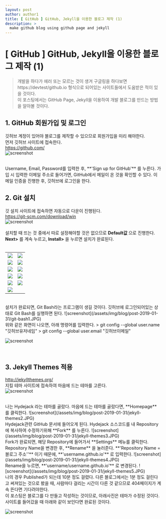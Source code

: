 ```yaml
---
layout: post
author: author1
title: [ GitHub ] GitHub, Jekyll을 이용한 블로그 제작 (1)
description: >
  make github blog using github page and jekyll
---
```

# [ GitHub ] GitHub, Jekyll을 이용한 블로그 제작 (1)
> 개발을 하다가 에러 또는 모르는 것이 생겨 구글링을 하다보면  
> https://devtest/github.io 형식으로 되어있는 사이트들에서 도움받은 적이 있을 것이다.  
> 이 포스팅에서는 GitHub Page, Jekyll을 이용하여 개발 블로그를 만드는 방법을 알아볼 것이다.

## 1. GitHub 회원가입 및 로그인
깃허브 계정이 있어야 블로그를 제작할 수 있으므로 회원가입을 미리 해야한다.  
먼저 깃허브 사이트에 접속한다.  
<https://github.com/>  
![screenshot](/assets/img/blog/post-2019-01-31/github-signup-view.JPG)  

<br>
Username, Email, Password를 입력한 후, **'Sign up for GitHub'** 를 누른다.  
가입 시 입력한 이메일 주소로 들어가면, GitHub에서 메일이 온 것을 확인할 수 있다.  
이메일 인증을 진행한 후, 깃허브에 로그인을 한다.

<br>

## 2. Git 설치
깃 설치 사이트에 접속하면 자동으로 다운이 진행된다.  
<https://git-scm.com/download/win>  
![screenshot](/assets/img/blog/post-2019-01-31/git-site.JPG)  
<br>
설치할 때 뜨는 것 중에서 따로 설정해야할 것은 없으므로 **Default값** 으로 진행한다.  
**Next>** 를 계속 누르고, **Install>** 을 누르면 설치가 완료된다.  
<br>
<table style="width: 100%">
  <tr>
    <td>
      <img src="/assets/img/blog/post-2019-01-31/git-setup1.JPG">
    </td>
    <td>
      <img src="/assets/img/blog/post-2019-01-31/git-setup2.JPG">
    </td>
  </tr>
  <tr>
    <td>
      <img src="/assets/img/blog/post-2019-01-31/git-setup3.JPG">
    </td>
    <td style="width: 50%; float:left;">
      <img src="/assets/img/blog/post-2019-01-31/git-setup4.JPG">
    </td>
  </tr>
  <tr>
    <td>
      <img src="/assets/img/blog/post-2019-01-31/git-setup5.JPG">
    </td>
    <td>
      <img src="/assets/img/blog/post-2019-01-31/git-setup6.JPG">
    </td>
  </tr>
  <tr>
    <td>
      <img src="/assets/img/blog/post-2019-01-31/git-setup7.JPG">
    </td>
    <td>
      <img src="/assets/img/blog/post-2019-01-31/git-setup8.JPG">
    </td>
  </tr>
  <tr>
    <td>
      <img src="/assets/img/blog/post-2019-01-31/git-setup9.JPG">
    </td>
    <td>
      <img src="/assets/img/blog/post-2019-01-31/git-setup10.JPG">
    </td>
  </tr>
  <tr>
    <td>
      <img src="/assets/img/blog/post-2019-01-31/git-setup11.JPG">
    </td>
    <td>
    </td>
  </tr>
</table>


<br>
설치가 완료되면, Git Bash라는 프로그램이 생길 것이다.  
깃허브에 로그인되어있는 상태로 Git Bash를 실행하면 된다.  
![screenshot](/assets/img/blog/post-2019-01-31/git-bash1.JPG)  

<br>
위와 같은 화면이 나오면, 아래 명령어를 입력한다.  
> git config --global user.name "깃허브유저네임"  
> git config --global user.email "깃허브이메일"  

![screenshot](/assets/img/blog/post-2019-01-31/git-bash2.JPG)  

<br>

## 3. Jekyll Themes 적용
<http://jekyllthemes.org/>  
지킬 테마 사이트에 접속하여 마음에 드는 테마를 고른다.  
![screenshot](/assets/img/blog/post-2019-01-31/jekyll-themes1.JPG)  

<br>
나는 Hydejack 라는 테마를 골랐다.  
마음에 드는 테마를 골랐다면, **Homepage** 를 클릭한다.  
![screenshot](/assets/img/blog/post-2019-01-31/jekyll-themes2.JPG)  

<br>
Hydejack관련 GitHub 문서에 들어오게 된다.  
Hydejack 소스코드를 내 Repository에 복사하여 수정하기위해 **Fork** 를 누른다.  
![screenshot](/assets/img/blog/post-2019-01-31/jekyll-themes3.JPG)  

<br>
Fork가 완료되면, 해당 Repository에 들어가서 **Settings** 메뉴를 클릭한다.  
Repository Name을 변경한 후, **Rename** 을 눌러준다.  
**'Repository Name = 블로그 주소''** 이기 때문에, **'username.github.io'** 로 입력한다.  
![screenshot](/assets/img/blog/post-2019-01-31/jekyll-themes4.JPG)  

<br>
Rename을 누르면, **'username/username.github.io'** 로 변경된다.  
![screenshot](/assets/img/blog/post-2019-01-31/jekyll-themes5.JPG)  

<br>
나의 경우 Published가 되는데 10분 정도 걸렸다.
다른 블로그에서는 1분 정도 걸린다고 써져있는 것으로 봤을 때,
사람마다 걸리는 시간이 다른 것 같으므로 404페이지가 계속 뜬다면 기다려야한다.  
<br>
이 포스팅은 블로그를 다 만들고 작성하는 것이므로, 아래사진은 테마가 수정된 것이다.
사이트를 들어갔을 때 아래와 같이 보인다면 완료된 것이다.  

![screenshot](/assets/img/blog/post-2019-01-31/jekyll-themes6.JPG)  
